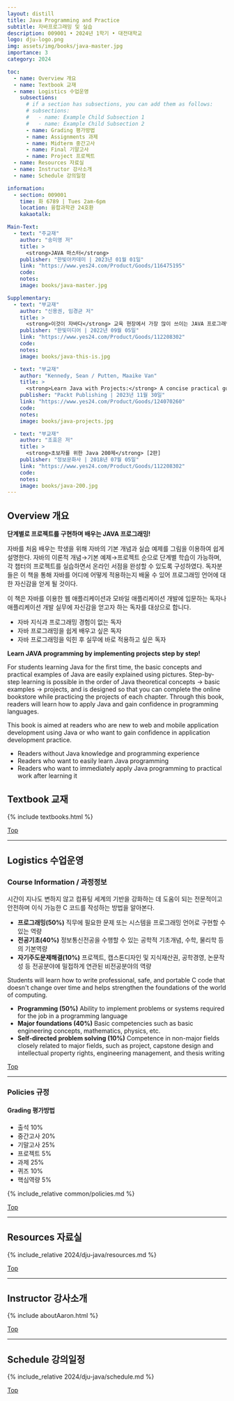 ```yaml
---
layout: distill
title: Java Programming and Practice
subtitle: 자바프로그래밍 및 실습
description: 009001 • 2024년 1학기 • 대전대학교
logo: dju-logo.png
img: assets/img/books/java-master.jpg
importance: 3
category: 2024

toc:
  - name: Overview 개요
  - name: Textbook 교재
  - name: Logistics 수업운영
    subsections:
      # if a section has subsections, you can add them as follows:
      # subsections:
      #   - name: Example Child Subsection 1
      #   - name: Example Child Subsection 2
      - name: Grading 평가방법
      - name: Assignments 과제
      - name: Midterm 중간고사
      - name: Final 기말고사
      - name: Project 프로젝트
  - name: Resources 자료실
  - name: Instructor 강사소개
  - name: Schedule 강의일정

information:
  - section: 009001
    time: 화 6789 | Tues 2am-6pm
    location: 융합과학관 24호환
    kakaotalk:

Main-Text:
  - text: "주교재"
    author: "송미영 저"
    title: >
      <strong>JAVA 마스터</strong>
    publisher: "한빛아카데미 | 2023년 01월 01일"
    link: "https://www.yes24.com/Product/Goods/116475195"
    code:
    notes:
    image: books/java-master.jpg

Supplementary:
  - text: "부교재"
    author: "신용권, 임경균 저"
    title: >
      <strong>이것이 자바다</strong> 교육 현장에서 가장 많이 쓰이는 JAVA 프로그래밍의 기본서
    publisher: "한빛미디어 | 2022년 09월 05일"
    link: "https://www.yes24.com/Product/Goods/112208302"
    code:
    notes:
    image: books/java-this-is.jpg

  - text: "부교재"
    author: "Kennedy, Sean / Putten, Maaike Van"
    title: >
      <strong>Learn Java with Projects:</strong> A concise practical guide to learning everything a Java professional really needs to know
    publisher: "Packt Publishing | 2023년 11월 30일"
    link: "https://www.yes24.com/Product/Goods/124070260"
    code:
    notes:
    image: books/java-projects.jpg

  - text: "부교재"
    author: "조효은 저"
    title: >
      <strong>초보자를 위한 Java 200제</strong> [2판]
    publisher: "정보문화사 | 2018년 07월 05일"
    link: "https://www.yes24.com/Product/Goods/112208302"
    code:
    notes:
    image: books/java-200.jpg
---
```


## Overview 개요

**단계별로 프로젝트를 구현하며 배우는 JAVA 프로그래밍!**

자바를 처음 배우는 학생을 위해 자바의 기본 개념과 실습 예제를 그림을 이용하여 쉽게 설명한다. 자바의 이론적 개념→기본 예제→프로젝트 순으로 단계별 학습이 가능하며, 각 챕터의 프로젝트를 실습하면서 온라인 서점을 완성할 수 있도록 구성하였다. 독자분들은 이 책을 통해 자바를 어디에 어떻게 적용하는지 배울 수 있어 프로그래밍 언어에 대한 자신감을 얻게 될 것이다.

이 책은 자바를 이용한 웹 애플리케이션과 모바일 애플리케이션 개발에 입문하는 독자나 애플리케이션 개발 실무에 자신감을 얻고자 하는 독자를 대상으로 합니다.

- 자바 지식과 프로그래밍 경험이 없는 독자
- 자바 프로그래밍을 쉽게 배우고 싶은 독자
- 자바 프로그래밍을 익힌 후 실무에 바로 적용하고 싶은 독자

**Learn JAVA programming by implementing projects step by step!**

For students learning Java for the first time, the basic concepts and practical examples of Java are easily explained using pictures. Step-by-step learning is possible in the order of Java theoretical concepts → basic examples → projects, and is designed so that you can complete the online bookstore while practicing the projects of each chapter. Through this book, readers will learn how to apply Java and gain confidence in programming languages.

This book is aimed at readers who are new to web and mobile application development using Java or who want to gain confidence in application development practice.

- Readers without Java knowledge and programming experience
- Readers who want to easily learn Java programming
- Readers who want to immediately apply Java programming to practical work after learning it

## Textbook 교재

{% include textbooks.html %}

<a class="btncv" href="#">Top</a>

---

## Logistics 수업운영

### Course Information / 과정정보

시간이 지나도 변하지 않고 컴퓨팅 세계의 기반을 강화하는 데 도움이 되는 전문적이고 안전하며 이식 가능한 C 코드를 작성하는 방법을 알아본다.

- **프로그래밍(50%)** 직무에 필요한 문제 또는 시스템을 프로그래밍 언어로 구현할 수 있는 역량
- **전공기초(40%)** 정보통신전공을 수행할 수 있는 공학적 기초개념, 수학, 물리학 등의 기본역량
- **자기주도문제해결(10%)** 프로젝트, 캡스톤디자인 및 지식재산권, 공학경영, 논문작성 등 전공분야에 밀접하게 연관된 비전공분야의 역량

Students will learn how to write professional, safe, and portable C code that doesn't change over time and helps strengthen the foundations of the world of computing.

- **Programming (50%)** Ability to implement problems or systems required for the job in a programming language
- **Major foundations (40%)** Basic competencies such as basic engineering concepts, mathematics, physics, etc.
- **Self-directed problem solving (10%)** Competence in non-major fields closely related to major fields, such as project, capstone design and intellectual property rights, engineering management, and thesis writing

<a class="btncv" href="#">Top</a>

---

### Policies 규정

#### Grading 평가방법

- 출석 10%
- 중간고사 20%
- 기말고사 25%
- 프로젝트 5%
- 과제 25%
- 퀴즈 10%
- 핵심역량 5%

{% include_relative common/policies.md %}

<a class="btncv" href="#">Top</a>

---

## Resources 자료실

{% include_relative 2024/dju-java/resources.md %}

<a class="btncv" href="#">Top</a>

---

## Instructor 강사소개

{% include aboutAaron.html %}

<a class="btncv" href="#">Top</a>

---

## Schedule 강의일정

{% include_relative 2024/dju-java/schedule.md %}

<a class="btncv" href="#">Top</a>
